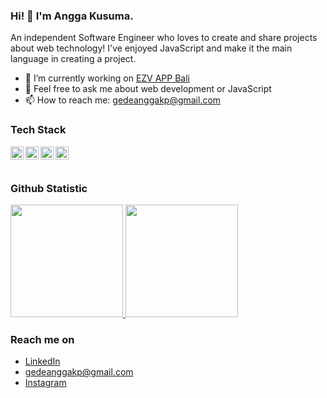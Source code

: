 ### Hi! 👋 I'm Angga Kusuma.

An independent Software Engineer who loves to create and share projects about web technology! I've enjoyed JavaScript and make it the main language in creating a project.

- 🔭 I’m currently working on <a href="https://ezv.app">EZV APP Bali</a>
- 💬 Feel free to ask me about web development or JavaScript
- 📫 How to reach me: gedeanggakp@gmail.com

### Tech Stack
  <a href="#"><img align="left" alt="JavaScript" title="JavaScript" width="21px" src="https://upload.wikimedia.org/wikipedia/commons/9/99/Unofficial_JavaScript_logo_2.svg" /></a>
  <a href="https://nodejs.org/"><img align="left" alt="NodeJS" title="NodeJS" width="21px" src="https://seeklogo.com/images/N/nodejs-logo-FBE122E377-seeklogo.com.png" /></a>
  <a href="https://reactjs.org/"><img align="left" alt="React" title="React" width="21px" src="https://cdn.worldvectorlogo.com/logos/react-2.svg" /></a>
  <a href="https://reactjs.org/"><img align="left" alt="Next" title="Next" width="21px" src="https://seeklogo.com/images/N/next-js-logo-8FCFF51DD2-seeklogo.com.png" /></a>
  <br>
  <br>
  
### Github Statistic
<p align="left">
<a href="https://github.com/anggakusumap">
  <img height="180em" src="https://github-readme-stats-eight-theta.vercel.app/api?username=anggakusumap&show_icons=true&theme=algolia&include_all_commits=true&count_private=true"/>
  <img height="180em" src="https://github-readme-stats-eight-theta.vercel.app/api/top-langs/?username=anggakusumap&layout=compact&langs_count=8&theme=algolia"/>
</a>
</p>

### Reach me on
- <a href="https://www.linkedin.com/in/angga-kusuma-889ab8230/">LinkedIn</a>
- gedeanggakp@gmail.com
- <a href="https://www.instagram.com/anggakusumap_/">Instagram</a>
